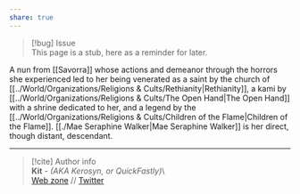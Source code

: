 ```yaml
---  
share: true  
---  
```

> [!bug] Issue  
> This page is a stub, here as a reminder for later.  
  
A nun from [[Savorra]] whose actions and demeanor through the horrors she experienced led to her being venerated as a saint by the church of [[../World/Organizations/Religions & Cults/Rethianity|Rethianity]], a kami by [[../World/Organizations/Religions & Cults/The Open Hand|The Open Hand]] with a shrine dedicated to her, and a legend by the [[../World/Organizations/Religions & Cults/Children of the Flame|Children of the Flame]]. [[./Mae Seraphine Walker|Mae Seraphine Walker]] is her direct, though distant, descendant.  
  
-----  
> [!cite] Author info  
> **Kit** - *(AKA Kerosyn, or QuickFastly)*\  
> [Web zone](https://kitabe.link) // [Twitter](https://twitter.com/Kerosyn_)